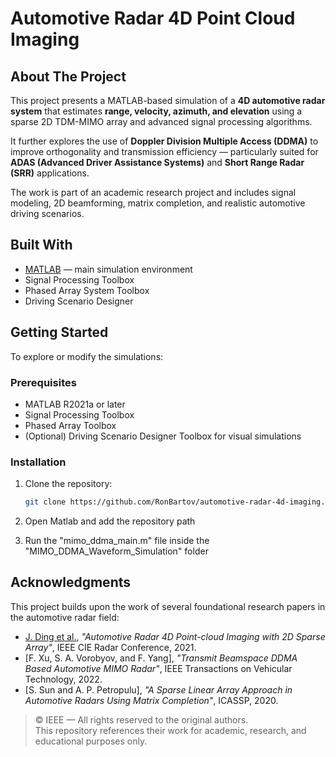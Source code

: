 # Automotive Radar 4D Point Cloud Imaging

## About The Project

This project presents a MATLAB-based simulation of a **4D automotive radar system** that estimates **range, velocity, azimuth, and elevation** using a sparse 2D TDM-MIMO array and advanced signal processing algorithms.

It further explores the use of **Doppler Division Multiple Access (DDMA)** to improve orthogonality and transmission efficiency — particularly suited for **ADAS (Advanced Driver Assistance Systems)** and **Short Range Radar (SRR)** applications.

The work is part of an academic research project and includes signal modeling, 2D beamforming, matrix completion, and realistic automotive driving scenarios.

## Built With

- [MATLAB](https://www.mathworks.com/products/matlab.html) — main simulation environment  
- Signal Processing Toolbox  
- Phased Array System Toolbox  
- Driving Scenario Designer  

## Getting Started

To explore or modify the simulations:

### Prerequisites

- MATLAB R2021a or later  
- Signal Processing Toolbox  
- Phased Array Toolbox  
- (Optional) Driving Scenario Designer Toolbox for visual simulations

### Installation

1. Clone the repository:
   ```bash
   git clone https://github.com/RonBartov/automotive-radar-4d-imaging.git

2. Open Matlab and add the repository path

3. Run the "mimo_ddma_main.m" file inside the "MIMO_DDMA_Waveform_Simulation" folder


## Acknowledgments

This project builds upon the work of several foundational research papers in the automotive radar field:

- [J. Ding et al.](https://doi.org/10.1109/Radar53847.2021.10028211), *"Automotive Radar 4D Point-cloud Imaging with 2D Sparse Array"*, IEEE CIE Radar Conference, 2021.
- [F. Xu, S. A. Vorobyov, and F. Yang], *"Transmit Beamspace DDMA Based Automotive MIMO Radar"*, IEEE Transactions on Vehicular Technology, 2022.
- [S. Sun and A. P. Petropulu], *"A Sparse Linear Array Approach in Automotive Radars Using Matrix Completion"*, ICASSP, 2020.

> © IEEE — All rights reserved to the original authors.  
> This repository references their work for academic, research, and educational purposes only.


